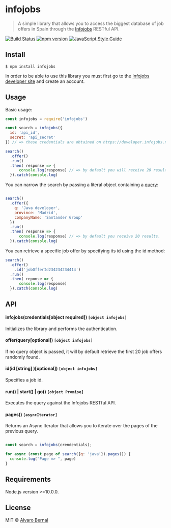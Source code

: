 # infojobs

> A simple library that allows you to access the biggest database of job offers in Spain through the [Infojobs](https://www.infojobs.net/) RESTful API.

[![Build Status](https://travis-ci.org/AlvaroBernalG/infojobs.svg?branch=master)](https://travis-ci.org/AlvaroBernalG/infojobs) [![npm version](https://badge.fury.io/js/infojobs.svg)](https://badge.fury.io/js/infojobs) [![JavaScript Style Guide](https://img.shields.io/badge/code_style-standard-brightgreen.svg)](https://standardjs.com)

## Install
```
$ npm install infojobs
```

In order to be able to use this library you must first go to the [Infojobs developer site](https://developer.infojobs.net/) and create an account.  

## Usage

Basic usage:
```js
const infojobs = require('infojobs')

const search = infojobs({
  id: 'api_id',
  secret: 'api_secret'  
}) // => these credentials are obtained on https://developer.infojobs.net/

search()
  .offer()
  .run()
  .then( response => {
      console.log(response) // => by default you will receive 20 results.  
  }).catch(console.log)
```

You can narrow the search by passing a literal object containing a [query](https://developer.infojobs.net/documentation/operation/offer-list-1.xhtml):
```js

search()
  .offer({
    q: 'Java developer',
    province: 'Madrid',
    companyName: 'Santander Group'
  })
  .run()
  .then( response => {
      console.log(response) // => by default you receive 20 results.
  }).catch(console.log)
```

You can retrieve a specific job offer by specifying its id using the id method:
```js
search()
  .offer()
    .id('jobOfferId234234234414')
  .run()
  .then( reponse => {
      console.log(response)
  }).catch(console.log)
```

## API

#### infojobs(credentials[object required]) `[object infojobs]`
Initializes the library and performs the authentication.

#### offer(query[optional]) `[object infojobs]`  
If no query object is passed, it will by default retrieve the first 20 job offers randomly found.

#### id(id [string] )[optional]) `[object infojobs]`  
Specifies a job id.

#### run() | start() | go() `[object Promise]`
Executes the query against the Infojobs RESTful API.

#### pages() `[asyncIterator]`
Returns an Async Iterator that allows you to iterate over the pages of the previous query.

``` js

const search = infojobs(crendentials);

for async (const page of search({q: 'java'}).pages()) {
  console.log("Page => ", page)
}
```
## Requirements 

Node.js version >=10.0.0.

## License
MIT © [Alvaro Bernal](https://github.com/AlvaroBernalG/)
